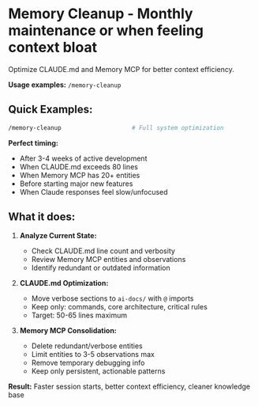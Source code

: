 # Memory Cleanup - Monthly maintenance or when feeling context bloat

Optimize CLAUDE.md and Memory MCP for better context efficiency.

**Usage examples:** `/memory-cleanup`

## Quick Examples:

```bash
/memory-cleanup                    # Full system optimization
```

**Perfect timing:**
- After 3-4 weeks of active development
- When CLAUDE.md exceeds 80 lines
- When Memory MCP has 20+ entities
- Before starting major new features
- When Claude responses feel slow/unfocused

## What it does:

1. **Analyze Current State:**
   - Check CLAUDE.md line count and verbosity
   - Review Memory MCP entities and observations  
   - Identify redundant or outdated information

2. **CLAUDE.md Optimization:**
   - Move verbose sections to `ai-docs/` with `@` imports
   - Keep only: commands, core architecture, critical rules
   - Target: 50-65 lines maximum

3. **Memory MCP Consolidation:**
   - Delete redundant/verbose entities
   - Limit entities to 3-5 observations max
   - Remove temporary debugging info
   - Keep only persistent, actionable patterns

**Result:** Faster session starts, better context efficiency, cleaner knowledge base
